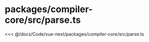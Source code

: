 # packages/compiler-core/src/parse.ts

<<< @/docs/Code/vue-next/packages/compiler-core/src/parse.ts
